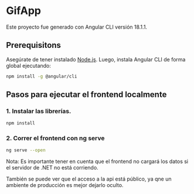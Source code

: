 # GifApp

Este proyecto fue generado con Angular CLI versión 18.1.1.

## Prerequisitons

Asegúrate de tener instalado [Node.js](https://nodejs.org/). Luego, instala Angular CLI de forma global ejecutando:

```bash
npm install -g @angular/cli
```

## Pasos para ejecutar el frontend localmente

### 1. Instalar las librerías.

```bash
npm install
```

### 2. Correr el frontend con ng serve

```bash
ng serve --open
```

Nota: Es importante tener en cuenta que el frontend no cargará los datos si el servidor de .NET no está corriendo.

También se puede ver que el acceso a la api está público, ya qne un ambiente de producción es mejor dejarlo oculto.
